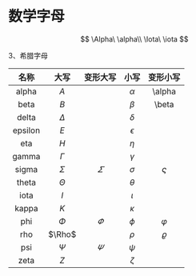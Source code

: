 # 数学字母

$$
\Alpha\ \alpha\\
\Iota\ \iota
$$





3、希腊字母

|  名称   |   大写   |  变形大写   |    小写    |  变形小写   |
| :-----: | :------: | :---------: | :--------: | :---------: |
|  alpha  |   $A$    |             |  $\alpha$  |   \alpha    |
|  beta   |   $B$    |             |  $\beta$   |    \beta    |
|  delta  | $\Delta$ |             |  $\delta$  |             |
| epsilon |   $E$    |             | $\epsilon$ |             |
|   eta   |   $H$    |             |   $\eta$   |             |
|  gamma  | $\Gamma$ |             |  $\gamma$  |             |
|  sigma  | $\Sigma$ | $\varSigma$ |  $\sigma$  | $\varsigma$ |
|  theta  | $\Theta$ |             |  $\theta$  |             |
|  iota   |   $I$    |             |  $\iota$   |             |
|  kappa  |   $K$    |             |  $\kappa$  |             |
|   phi   |  $\Phi$  |  $\varPhi$  |   $\phi$   |  $\varphi$  |
|   rho   |  $\Rho$  |             |   $\rho$   |  $\varrho$  |
|   psi   |  $\Psi$  |  $\varPsi$  |   $\psi$   |             |
|  zeta   |   $Z$    |             |  $\zeta$   |             |

